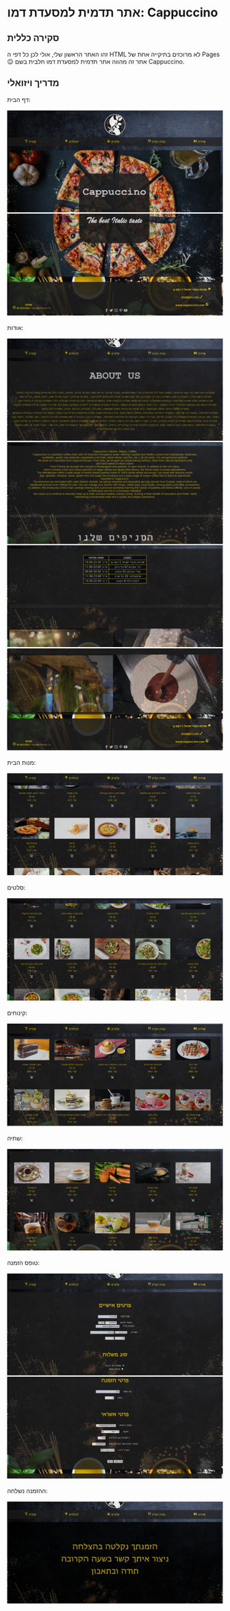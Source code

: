 # אתר תדמית למסעדת דמו: Cappuccino
## סקירה כללית
זהו האתר הראשון שלי, אולי לכן כל דפי ה HTML לא מרוכזים בתיקייה אחת של Pages 😉
אתר זה מהווה אתר תדמית למסעדת דמו חלבית בשם Cappuccino.

## מדריך ויזואלי
דף הבית:<br><br>
![דף הבית](Docs/Screenshots/home1.png)
![דף הבית](Docs/Screenshots/home2.png)<br><br>
אודות:<br><br>
![אודות](Docs/Screenshots/about1.png)
![אודות](Docs/Screenshots/about2.png)
![אודות](Docs/Screenshots/about3.png)
![אודות](Docs/Screenshots/about4.png)<br><br>
מנות הבית:<br><br>
![מנות הבית](Docs/Screenshots/meals.png)<br><br>
סלטים:<br><br>
![סלטים](Docs/Screenshots/salads.png)<br><br>
קינוחים:<br><br>
![קינוחים](Docs/Screenshots/desserts.png)<br><br>
שתיה:<br><br>
![שתיה](Docs/Screenshots/drinks.png)<br><br>
טופס הזמנה:<br><br>
![טופס הזמנה](Docs/Screenshots/form1.png)
![טופס הזמנה](Docs/Screenshots/form2.png)<br><br>
ההזמנה נשלחה:<br><br>
![ההזמנה נשלחה](Docs/Screenshots/thanks.png)<br><br>


